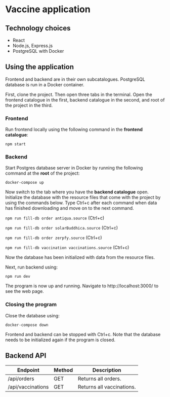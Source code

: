 # Vaccine application

## Technology choices
- React
- Node.js, Express.js
- PostgreSQL with Docker

## Using the application

Frontend and backend are in their own subcatalogues. PostgreSQL database is run in a Docker container.

First, clone the project. Then open three tabs in the terminal. Open the frontend catalogue in the first, backend catalogue in the second, and root of the project in the third.

### Frontend

Run frontend locally using the following command in the **frontend catalogue**:

`npm start`

### Backend

Start Postgres database server in Docker by running the following command at the **root** of the project:

`docker-compose up`

Now switch to the tab where you have the **backend catalogue** open. Initialize the database with the resource files that come with the project by using the commands below. Type Ctrl+c after each command when data has finished downloading and move on to the next command.

`npm run fill-db order antiqua.source` (Ctrl+c)

`npm run fill-db order solarBuddhica.source` (Ctrl+c)

`npm run fill-db order zerpfy.source` (Ctrl+c)

`npm run fill-db vaccination vaccinations.source` (Ctrl+c)

Now the database has been initialized with data from the resource files. 

Next, run backend using:

`npm run dev`

The program is now up and running. Navigate to http://localhost:3000/ to see the web page. 

### Closing the program

Close the database using:

`docker-compose down`

Frontend and backend can be stopped with Ctrl+c. Note that the database needs to be initialized again if the program is closed.

## Backend API

| Endpoint        | Method | Description                       |
|-----------------|--------|-----------------------------------|
| /api/orders | GET    | Returns all orders. |
| /api/vaccinations      | GET    | Returns all vaccinations.      |